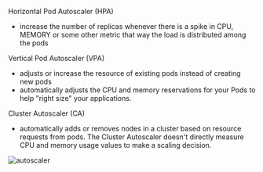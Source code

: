 Horizontal Pod Autoscaler (HPA)
 - increase the number of replicas whenever there is a spike in CPU, MEMORY or some other metric that
   way the load is distributed among the pods

Vertical Pod Autoscaler (VPA)
- adjusts or increase the resource of existing pods  instead of creating new pods
- automatically adjusts the CPU and memory reservations for your Pods to help "right size" your applications. 

 Cluster Autoscaler (CA)    
-  automatically adds or removes nodes in a cluster based on resource requests from pods.
   The Cluster Autoscaler doesn't directly measure CPU and memory usage values to make a scaling decision.

  ![autoscaler](https://github.com/iam-arellano/kubernetes/assets/157453032/b95f4618-997c-4657-a008-565113133500)

